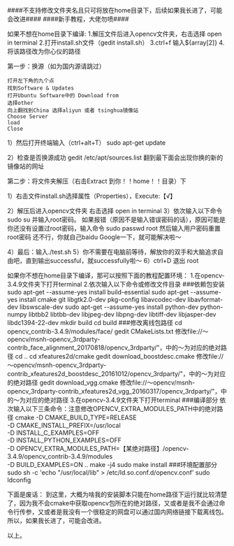 ####不支持修改文件夹名且只可将放在home目录下，后续如果我长进了，可能会改进####
####新手教程，大佬勿喷####


如果不想在home目录下编译:
1.解压文件后进入opencv文件夹，右击选择 open in terminal
2.打开install.sh文件（gedit install.sh）
3.ctrl+f 输入${array[2]}
4.将该路径改为你心仪的路径



第一步：换源（如为国内源请跳过）

	打开左下角的九个点
	找到Software & Updates
	打开Ubuntu Software中的 Download from
	选择other
	向上翻找到China 选择aliyun 或者 tsinghua镜像站
	Choose Server
	load
	Close

1）然后打开终端输入（ctrl+alt+T）
sudo apt-get update

2）检查是否换源成功
gedit /etc/apt/sources.list
翻到最下面会出现你换的新的镜像站的网址


第二步：将文件夹解压（右击Extract 到你！！home！！目录）下

1）右击文件install.sh选择属性（Properties），Execute:【√】

2）解压后进入opencv文件夹
	右击选择 open in terminal
3）依次输入以下命令
sudo su 并输入root密码。
	    如果报错（原因不是输入错误密码的话），原因可能是你还没有设置过root密码，输入命令
	        sudo passwd root
		然后输入用户密码重置root密码
	    还不行，你就自己baidu Google一下，就可能解决啦～

4）最后：输入./test.sh
5）你不需要在电脑前等待，解放你的双手和大脑追求自由吧，直到输出successful，就successfully啦～
6）ctrl+D 退出 root




如果你不想在home目录下编译，那可以按照下面的教程配置环境：
1.在opencv-3.4.9文件夹下打开terminal
2.依次输入以下命令或修改文件目录
###依赖包安装
  sudo apt-get --assume-yes install build-essential
  sudo apt-get --assume-yes install cmake git libgtk2.0-dev pkg-config libavcodec-dev libavformat-dev libswscale-dev
  sudo apt-get --assume-yes install python-dev python-numpy libtbb2 libtbb-dev libjpeg-dev libpng-dev libtiff-dev libjasper-dev libdc1394-22-dev
  mkdir build
  cd build
###修改离线包路径
  cd opencv_contrib-3.4.9/modules/face/
  gedit CMakeLists.txt 修改file://～opencv/msnh-opencv_3rdparty-contrib_face_alignment_20170818/opencv_3rdparty/"，中的～为对应的绝对路径
  cd ..
  cd xfeatures2d/cmake
  gedit download_boostdesc.cmake 修改file://～opencv/msnh-opencv_3rdparty-contrib_xfeatures2d_boostdesc_20161012/opencv_3rdparty/"，中的～为对应的绝对路径
  gedit download_vgg.cmake  修改file://～opencv/msnh-opencv_3rdparty-contrib_xfeatures2d_vgg_20160317/opencv_3rdparty/"，中的～为对应的绝对路径
3.在opencv-3.4.9文件夹下打开terminal
###编译部分
依次输入以下三条命令：注意修改OPENCV_EXTRA_MODULES_PATH中的绝对路径
cmake -D CMAKE_BUILD_TYPE=RELEASE \
	-D CMAKE_INSTALL_PREFIX=/usr/local \
	-D INSTALL_C_EXAMPLES=OFF \
	-D INSTALL_PYTHON_EXAMPLES=OFF \
	-D OPENCV_EXTRA_MODULES_PATH=【某绝对路径】/opencv-3.4.9/opencv_contrib-3.4.9/modules \
	-D BUILD_EXAMPLES=ON ..
make -j4
sudo make install
###环境配置部分
sudo sh -c 'echo "/usr/local/lib" > /etc/ld.so.conf.d/opencv.conf'
sudo ldconfig


下面是废话：
   到这里，大概为啥我的安装脚本只能在home路径下运行就比较清楚了，因为我不会cmake中获取opencv包所在的绝对路径，又或者是我不会通过命令行传参，又或者是我没有一个很稳定的网盘可以通过国内网络链接下载离线包。所以，如果我长进了，可能会改进。


以上。
